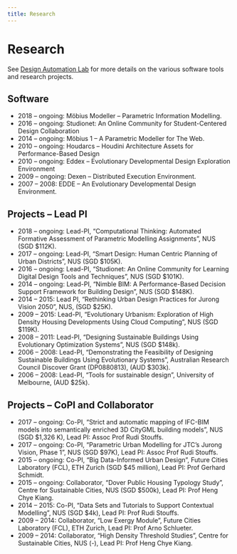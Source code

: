 ```yaml
---
title: Research
---
```

# Research

See [Design Automation Lab](http://design-automation.net) for more details on the various software tools and research projects.

## Software

- 2018 – ongoing: Möbius Modeller – Parametric Information Modelling.
- 2016 – ongoing: Studionet: An Online Community for Student-Centered Design Collaboration
- 2014 – ongoing: Möbius 1 – A Parametric Modeller for The Web.
- 2010 – ongoing: Houdarcs – Houdini Architecture Assets for Performance-Based Design
- 2010 – ongoing: Eddex – Evolutionary Developmental Design Exploration Environment
- 2009 – ongoing: Dexen – Distributed Execution Environment.
- 2007 – 2008: EDDE – An Evolutionary Developmental Design Environment.

## Projects – Lead PI

- 2018 – ongoing: Lead-PI, “Computational Thinking: Automated Formative Assessment of Parametric Modelling Assignments”, NUS (SGD $112K).
- 2017 – ongoing: Lead-PI, “Smart Design: Human Centric Planning of Urban Districts”, NUS (SGD $105K).
- 2016 – ongoing: Lead-PI, “Studionet: An Online Community for Learning Digital Design Tools and Techniques”, NUS (SGD $101K).
- 2014 – ongoing: Lead-PI, “Nimble BIM: A Performance-Based Decision Support Framework for Building Design”, NUS (SGD $148K).
- 2014 – 2015: Lead PI, “Rethinking Urban Design Practices for Jurong Vision 2050”, NUS, (SGD $25K).
- 2009 – 2015: Lead-PI, “Evolutionary Urbanism: Exploration of High Density Housing Developments Using Cloud Computing”, NUS (SGD $119K).
- 2008 – 2011: Lead-PI, “Designing Sustainable Buildings Using Evolutionary Optimization Systems”, NUS (SGD $148k).
- 2006 – 2008: Lead-PI, “Demonstrating the Feasibility of Designing Sustainable Buildings Using Evolutionary Systems”, Australian Research Council Discover Grant (DP0880813), (AUD $303k).
- 2006 – 2008: Lead-PI, “Tools for sustainable design”, University of Melbourne, (AUD $25k).

## Projects – CoPI and Collaborator

- 2017 – ongoing: Co-PI, “Strict and automatic mapping of IFC-BIM models into semantically enriched 3D CityGML building models”, NUS (SGD $1,326 K), Lead PI: Assoc Prof Rudi Stouffs.
- 2017 – ongoing: Co-PI, “Parametric Urban Modelling for JTC’s Jurong Vision, Phase 1”, NUS (SGD $97K), Lead PI: Assoc Prof Rudi Stouffs.
- 2015 – ongoing: Co-PI, “Big Data-Informed Urban Design”, Future Cities Laboratory (FCL), ETH Zurich (SGD $45 million), Lead PI: Prof Gerhard Schmidt.
- 2015 – ongoing: Collaborator, “Dover Public Housing Typology Study”, Centre for Sustainable Cities, NUS (SGD $500k), Lead PI: Prof Heng Chye Kiang.
- 2014 – 2015: Co-PI, “Data Sets and Tutorials to Support Contextual Modelling”, NUS (SGD $4k), Lead PI: Prof Rudi Stouffs.
- 2009 – 2014: Collaborator, “Low Exergy Module”, Future Cities Laboratory (FCL), ETH Zurich, Lead PI: Prof Arno Schlueter.
- 2009 – 2014: Collaborator, “High Density Threshold Studies”, Centre for Sustainable Cities, NUS (-), Lead PI: Prof Heng Chye Kiang.

